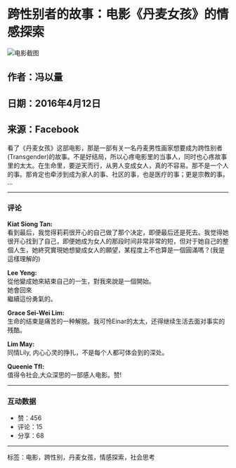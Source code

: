 # 跨性别者的故事：电影《丹麦女孩》的情感探索

![电影截图](https://scontent-sjc3-1.xx.fbcdn.net/v/t39.30808-6/465024201_8948275958538380_829814693119815755_n.jpg?_nc_cat=106&ccb=1-7&_nc_sid=0b6b33&_nc_ohc=Fdnv4vR3FAsQ7kNvgHr2x_Z&_nc_oc=AdhEkzxY6eO11RY_LedRN11ILUFBU1xM0y-R2KV_eOfAYB9AzF8zEyYmCe10VPXIojw&_nc_zt=23&_nc_ht=scontent-sjc3-1.xx&_nc_gid=AoljerWQHcGaIQtIf0-XaIm&oh=00_AYC7E7YKHa79YtOZNHLM8IKBC9l0hKho2oxSnf1sz21Jrw&oe=67C59916)

## 作者：冯以量
## 日期：2016年4月12日
## 来源：Facebook

看了《丹麦女孩》这部电影，那是一部有关一名丹麦男性画家想要成为跨性别者 (Transgender)的故事。不是好结局，所以心疼电影里的当事人，同时也心疼故事里的太太。在生命里，要逆天而行，从男人变成女人，真的不容易。那不是一个人的事。那肯定也牵涉到成为家人的事、社区的事，也是医疗的事；更是宗教的事。 ...

---

### 评论

**Kiat Siong Tan:**  
看到最后，我觉得莉莉很开心的自己做了那个决定，即便最后还是死去。我觉得她很开心找到了自己，即便她成为女人的那段时间非常非常的短，但对于她自己的整個人生，她終究實現她想變成女人的願望，某程度上不也算是一個圓滿嗎？(我是這樣理解的)

**Lee Yeng:**  
從他變成她來結束自己的一生，對我來說是一個開始。  
她會回來  
繼續這份勇氣的。

**Grace Sei-Wei Lim:**  
生命的结束是痛苦的一种解脱。我可怜Einar的太太，还得继续生活去面对事实的残酷。

**Lim May:**  
同情Lily, 内心心灵的挣扎，不是每个人都可体会到的深处。

**Queenie Tfl:**  
值得令社会,大众深思的一部感人电影。赞!

---

### 互动数据

- 赞：456
- 评论：15
- 分享：68

--- 

标签：电影，跨性别，丹麦女孩，情感探索，社会思考